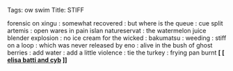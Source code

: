 Tags: ow swim
Title: STIFF
  
forensic on xingu : somewhat recovered : but where is the queue : cue split artemis : open wares in pain islan natureservat : the watermelon juice blender explosion : no ice cream for the wicked : bakumatsu : weeding : stiff on a loop : which was never released by eno : alive in the bush of ghost berries : add water : add a little violence : tie the turkey : frying pan burnt
**[ [ [elisa batti and cyb](https://detund.bandcamp.com/album/m-w) ]]**